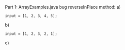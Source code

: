 Part 1:
ArrayExamples.java bug
reverseInPlace method:
a)
```
input = [1, 2, 3, 4, 5];
```
b) 
```
input = [1, 2, 3, 2, 1];
```
c)

